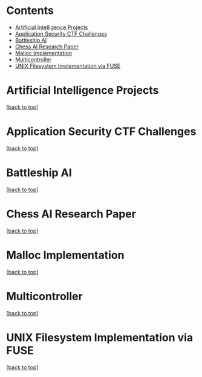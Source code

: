 # Contents <a name="contents"></a>
- [Artificial Intelligence Projects](#ai)
- [Application Security CTF Challenges](#security)
- [Battleship AI](#battleship)
- [Chess AI Research Paper](#chess)
- [Malloc Implementation](#malloc)
- [Multicontroller](#multicontroller)
- [UNIX Filesystem Implementation via FUSE](#fuse)

# Artificial Intelligence Projects <a name="ai"></a>

[[back to top](#contents)]

# Application Security CTF Challenges <a name="security"></a>

[[back to top](#contents)]

# Battleship AI <a name="battleship"></a>

[[back to top](#contents)]

# Chess AI Research Paper <a name="chess"></a>

[[back to top](#contents)]

# Malloc Implementation <a name="malloc"></a>

[[back to top](#contents)]

# Multicontroller <a name="multicontroller"></a>

[[back to top](#contents)]

# UNIX Filesystem Implementation via FUSE <a name="fuse"></a>

[[back to top](#contents)]
